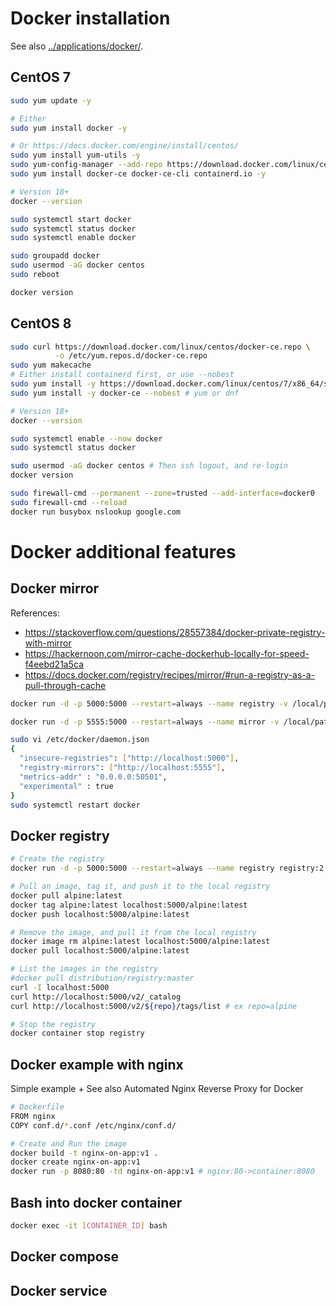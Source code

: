 # Docker installation

See also [../applications/docker/](../applications/docker/).

## CentOS 7

```bash
sudo yum update -y

# Either
sudo yum install docker -y

# Or https://docs.docker.com/engine/install/centos/
sudo yum install yum-utils -y
sudo yum-config-manager --add-repo https://download.docker.com/linux/centos/docker-ce.repo
sudo yum install docker-ce docker-ce-cli containerd.io -y

# Version 18+
docker --version

sudo systemctl start docker
sudo systemctl status docker
sudo systemctl enable docker

sudo groupadd docker
sudo usermod -aG docker centos
sudo reboot

docker version
```

## CentOS 8

```bash
sudo curl https://download.docker.com/linux/centos/docker-ce.repo \
          -o /etc/yum.repos.d/docker-ce.repo
sudo yum makecache
# Either install containerd first, or use --nobest
sudo yum install -y https://download.docker.com/linux/centos/7/x86_64/stable/Packages/containerd.io-1.2.6-3.3.el7.x86_64.rpm
sudo yum install -y docker-ce --nobest # yum or dnf

# Version 18+
docker --version

sudo systemctl enable --now docker
sudo systemctl status docker

sudo usermod -aG docker centos # Then ssh logout, and re-login
docker version

sudo firewall-cmd --permanent --zone=trusted --add-interface=docker0
sudo firewall-cmd --reload
docker run busybox nslookup google.com
```

# Docker additional features

## Docker mirror

References:
- https://stackoverflow.com/questions/28557384/docker-private-registry-with-mirror
- https://hackernoon.com/mirror-cache-dockerhub-locally-for-speed-f4eebd21a5ca
- https://docs.docker.com/registry/recipes/mirror/#run-a-registry-as-a-pull-through-cache

```bash
docker run -d -p 5000:5000 --restart=always --name registry -v /local/path/to/registry:/registry -e SETTINGS_FLAVOR=local -e STORAGE_PATH=/registry registry

docker run -d -p 5555:5000 --restart=always --name mirror -v /local/path/to/mirror:/registry -e STORAGE_PATH=/registry -e STANDALONE=false -e MIRROR_SOURCE=https:/registry-1.docker.io -e MIRROR_SOURCE_INDEX=https://index.docker.io registry

sudo vi /etc/docker/daemon.json
{
  "insecure-registries": ["http://localhost:5000"],
  "registry-mirrors": ["http://localhost:5555"],
  "metrics-addr" : "0.0.0.0:50501",
  "experimental" : true
}
sudo systemctl restart docker
```

## Docker registry

```bash
# Create the registry
docker run -d -p 5000:5000 --restart=always --name registry registry:2

# Pull an image, tag it, and push it to the local registry
docker pull alpine:latest
docker tag alpine:latest localhost:5000/alpine:latest
docker push localhost:5000/alpine:latest

# Remove the image, and pull it from the local registry
docker image rm alpine:latest localhost:5000/alpine:latest
docker pull localhost:5000/alpine:latest

# List the images in the registry
#docker pull distribution/registry:master
curl -I localhost:5000
curl http://localhost:5000/v2/_catalog
curl http://localhost:5000/v2/${repo}/tags/list # ex repo=alpine

# Stop the registry
docker container stop registry
```

## Docker example with nginx

Simple example +
See also Automated Nginx Reverse Proxy for Docker

```bash
# Dockerfile
FROM nginx
COPY conf.d/*.conf /etc/nginx/conf.d/

# Create and Run the image
docker build -t nginx-on-app:v1 .
docker create nginx-on-app:v1
docker run -p 8080:80 -td nginx-on-app:v1 # nginx:80->container:8080
```

## Bash into docker container

```bash
docker exec -it [CONTAINER_ID] bash
```

## Docker compose

## Docker service
